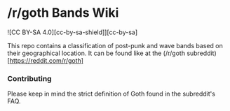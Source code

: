 # /r/goth Bands Wiki
![CC BY-SA 4.0][cc-by-sa-shield]][cc-by-sa]

This repo contains a classification of post-punk and wave bands based on their geographical location. It can be found like at the (/r/goth subreddit)[https://reddit.com/r/goth]

### Contributing

Please keep in mind the strict definition of Goth found in the subreddit's FAQ.


